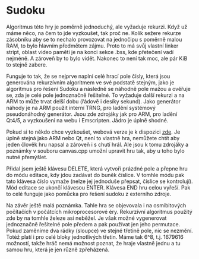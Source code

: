 # Sudoku

Algoritmus této hry je poměrně jednoduchý, ale vyžaduje rekurzi. Když už
máme něco, na čem to jde vyzkoušet, tak proč ne. Kolik sežere rekurze
zásobníku aby se to nechalo provozovat na jednočipu s poměrně malou RAM,
to bylo hlavním předmětem zájmu. Proto to má svůj vlastní linker stript,
oblast video paměti je na konci sekce .bss, kde přetečení vadí nejméně.
A zároveň by to bylo vidět. Nakonec to není tak moc, ale pár KiB to stejně
zabere.

Funguje to tak, že se nejprve naplní celé hrací pole čísly, která jsou
generována rekurzívním algoritmem ve své podstatě stejným, jako je algoritmus
pro řešení Sudoku a následně se náhodně pole mažou a ověřuje se, zda je
celé pole jednoznačně řešitelné. To vyžaduje další rekurzi a na ARM to
může trvat delší dobu (řádově i desíky sekund). Jako generátor náhody je
na ARM použit interní TRNG, pro ladění systémový pseudonáhodný generátor.
Jsou zde zdrojáky jak pro ARM, pro ladění Qt4/5, a vyzkoušení na webu
i Emscripten. Jádro je úplně shodné.

Pokud si to někdo chce vyzkoušet, webová verze je k dispozici [zde](https://kizarm.github.io/math/sudoku/index.html).
Je úplně stejná jako ARM nebo Qt, není to vlastně hra, nemůžete chtít aby
jeden člověk hru napsal a zároveň i s chutí hrál. Ale jsou k tomu zdrojáky
a poznámky v souboru canvas.cpp umožní upravit hru tak, aby u toho bylo
nutné přemýšlet.

Přidal jsem ještě klávesu DELETE, která vytvoří prázdné pole a přepne hru
do módu editace, kdy jdou zadávat do buněk číslice. V tomhle módu pak tato
klávesa číslo vymaže (nelze jej jednoduše přepsat, číslice se kontrolují).
Mód editace se ukončí klávesou ENTER. Klávesa END hru celou vyřeší.
Pak to celé funguje jako pomůcka pro řešení sudoku z externího zdroje.

Na závěr ještě malá poznámka. Tahle hra se objevovala i na osmibitových
počítačích v počátcích mikroprocesorové éry. Rekurzívní algoritmus použitý
zde by na tomhle železe asi neběžel. Je však možné vygenerovat jednoznačně
řešitelné pole předem a pak používat jen jeho permutace. Pokud zaměníme
dva rádky (sloupce) ve stejné třetině pole, nic se nezmění. Totéž platí
i pro celé bloky jednotlivých třetin. Máme tak 6^8, t.j. 1679616 možností,
takže hráč nemá možnost poznat, že hraje vlastně jednu a tu samou hru,
která je jen různě zpřeházená.
